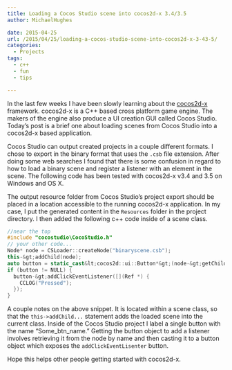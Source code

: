 ```yaml
---
title: Loading a Cocos Studio scene into cocos2d-x 3.4/3.5
author: MichaelHughes

date: 2015-04-25
url: /2015/04/25/loading-a-cocos-studio-scene-into-cocos2d-x-3-43-5/
categories:
  - Projects
tags:
  - c++
  - fun
  - tips

---
```

In the last few weeks I have been slowly learning about the [cocos2d-x][1] framework. cocos2d-x is a C++ based cross platform game engine. The makers of the engine also produce a UI creation GUI called Cocos Studio. Today&#8217;s post is a brief one about loading scenes from Cocos Studio into a cocos2d-x based application.

[1]: http://www.cocos2d-x.org
  
<!--more-->

Cocos Studio can output created projects in a couple different formats. I chose to export in the binary format that uses the `.csb` file extension. After doing some web searches I found that there is some confusion in regard to how to load a binary scene and register a listener with an element in the scene. The following code has been tested with cocos2d-x v3.4 and 3.5 on Windows and OS X.

The output resource folder from Cocos Studio&#8217;s project export should be placed in a location accessible to the running cocos2d-x application. In my case, I put the generated content in the `Resources` folder in the project directory. I then added the following c++ code inside of a scene class.

```c++
//near the top
#include "cocostudio\CocoStudio.h"
// your other code...
Node* node = CSLoader::createNode("binaryscene.csb");
this-&gt;addChild(node);
auto button = static_cast&lt;cocos2d::ui::Button*&gt;(node-&gt;getChildByName("Some_btn_name"));
if (button != NULL) {
  button-&gt;addClickEventListener([](Ref *) {
    CCLOG("Pressed");
  });
}
```

A couple notes on the above snippet. It is located within a scene class, so that the `this->addChild...` statement adds the loaded scene into the current class. Inside of the Cocos Studio project I label a single button with the name “Some\_btn\_name.” Getting the button object to add a listener involves retrieving it from the node by name and then casting it to a button object which exposes the `addClickEventLisenter` button.

Hope this helps other people getting started with cocos2d-x.

 